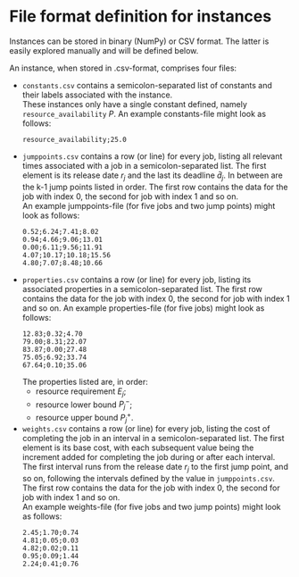 # File format definition for instances
Instances can be stored in binary (NumPy) or CSV format. The latter is easily explored manually and will be defined below.

An instance, when stored in .csv-format, comprises four files:
- `constants.csv` contains a semicolon-separated list of constants and their labels associated with the instance.  
  These instances only have a single constant defined, namely `resource_availability` $P$. An example constants-file might look as follows:  
  ```
  resource_availability;25.0
  ```
- `jumppoints.csv` contains a row (or line) for every job, listing all relevant times associated with a job in a semicolon-separated list. The first element is its release date $r_j$ and the last its deadline $\bar{d}_j$. In between are the k-1 jump points listed in order. The first row contains the data for the job with index 0, the second for job with index 1 and so on.  
  An example jumppoints-file (for five jobs and two jump points) might look as follows:
  ```
  0.52;6.24;7.41;8.02
  0.94;4.66;9.06;13.01
  0.00;6.11;9.56;11.91
  4.07;10.17;10.18;15.56
  4.80;7.07;8.48;10.66
  ```
- `properties.csv` contains a row (or line) for every job, listing its associated properties in a semicolon-separated list. The first row contains the data for the job with index 0, the second for job with index 1 and so on.
  An example properties-file (for five jobs) might look as follows:
  ```
  12.83;0.32;4.70
  79.00;8.31;22.07
  83.87;0.00;27.48
  75.05;6.92;33.74
  67.64;0.10;35.06
  ```
  The properties listed are, in order:
    - resource requirement $E_j$;
    - resource lower bound $P^-_j$;
    - resource upper bound $P^+_j$.  
- `weights.csv` contains a row (or line) for every job, listing the cost of completing the job in an interval in a semicolon-separated list. The first element is its base cost, with each subsequent value being the increment added for completing the job during or after each interval. The first interval runs from the release date $r_j$ to the first jump point, and so on, following the intervals defined by the value in `jumppoints.csv`. The first row contains the data for the job with index 0, the second for job with index 1 and so on.  
  An example weights-file (for five jobs and two jump points) might look as follows:
  ```
  2.45;1.70;0.74
  4.81;0.05;0.03
  4.82;0.02;0.11
  0.95;0.09;1.44
  2.24;0.41;0.76
  ```
